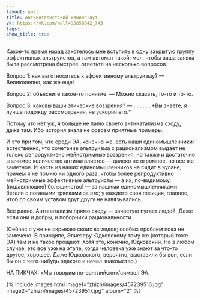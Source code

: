 ```yaml
---
layout: post
title: Антинаталистский каминг-аут
vk: https://vk.com/wall498858042_743
tags: 
show_title: true
---
```

Какое-то время назад захотелось мне вступить в одну закрытую группу эффективных альтруистов, а там автомат такой: мол, чтобы ваша заявка была рассмотрена быстрее, ответьте на несколько вопросов. 

Вопрос 1: как вы относитесь к эффективному альтруизму? 
— Великолепно, как же еще!

Вопрос 2: объясните такое-то понятие. 
— Можно сказать, то-то и то-то. 

Вопрос 3: каковы ваши этические воззрения?
— ... ... ... \*Вы знаете, я лучше подожду рассмотрения, не ускоряя его.\*  

Потому что нет уж, я больше не палю своего антинатализма сходу, даже там. Ибо история знала не совсем приятные примеры.

И это при том, что среди ЭА, конечно же, есть наши единомышленники: естественно, что сочетание альтруизма с рационализмом выдает не только репродуктивно мейнстримные воззрения, но также и достаточно значимое количество антинаталистов — далеко не огромное, но все же заметное. И часть из наших единомышленников не сидит в чулане, причем я не помню ни одного раза, чтобы более репродуктивно мейнстримные эффективные альтруисты — а их, по-видимому, (подавляющее) большинство! — за нашими единомышленниками бегали с погаными тряпками за это; у каждого своя позиция, главное, чтоб со своим уставом друг другу не навязывались. 

Все равно. Антинатализм прямо сходу — зачастую пугает людей. 
Даже если они и добры, и поборники рациональности.

(Сейчас я уже не скрываю своих взглядов; особых проблем пока не замечено. В принципе, Элиезеру Юдковскому тому же (который тоже ЭА) там и не такое прощают. Хотя это, конечно, Юдковский. Но в любом случае, это все уже на этапе, когда человека уже знают за что-то другое, хорошее. Даже Юдковского, вероятно, выставили бы вон, если бы он с чего-нибудь эдакого и начал знакомство.)

НА ПИКЧАХ: «Мы говорим по-эанглийски»/символ ЭА.

{% include images.html image1="zhizn/images/457239516.jpg" image2="zhizn/images/457239517.jpg" album="2" %}
